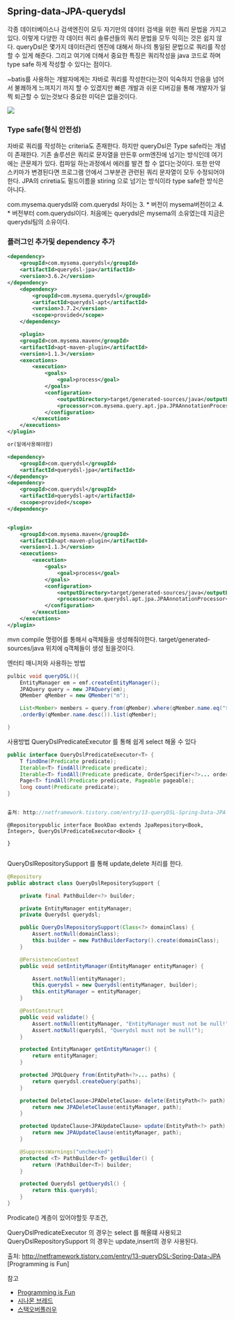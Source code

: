 ## Spring-data-JPA-querydsl
각종 데이터베이스나 검색엔진이 모두 자기만의 데이터 검색을 위한 쿼리 문법을 가지고 있다. 이렇게 다양한 각 데이터 쿼리 솔류션들의 쿼리 문법을 모두 익히는 것은 쉽지 않다. queryDsl은 몇가지 데이터관리 엔진에 대해서 하나의 통일된 문법으로 쿼리를 작성할 수 있게 해준다. 그리고 여기에 더해서 중요한 특징은 쿼리작성을 java 코드로 하며 type safe 하게 작성할 수 있다는 점이다.

~batis를 사용하는 개발자에게는 자바로 쿼리를 작성한다는것이 익숙하지 안음을 넘어서 불쾌하게 느껴지기 까지 할 수 있겠지만 빠른 개발과 쉬운 디버깅을 통해 개발자가 일찍 퇴근할 수 있는것보다  중요한 미덕은 없을것이다.

![](http://i.imgur.com/ftaKwmx.png)

### Type safe(형식 안전성)
자바로 쿼리를 작성하는 criteria도 존재한다. 하지만 queryDsl은 Type safe라는 개념이 존재한다. 기존 솔루션은 쿼리로 문자열을 만든후 orm엔진에 넘기는 방식인데 여기에는 큰문제가 있다. 컴파일 하는과정에서 에러를 발견 할 수 없다는것이다. 또한 만약 스키마가 변경된다면 프로그램 안에서 그부분관 관련된 쿼리 문자열이 모두 수정되어야한다. JPA의 criretia도 필드이름을 stiring 으로 넘기는 방식이라 type safe한 방식은 아니다.

com.mysema.querydsl와 com.querydsl 차이는  3. * 버전이 mysema버전이고 4. * 버전부터 com.querydsl이다. 처음에는 querydsl은 mysema의 소유였는데 지금은 querydsl팀의 소유이다.
### 플러그인 추가및 dependency 추가
```xml
<dependency>
	<groupId>com.mysema.querydsl</groupId>
	<artifactId>querydsl-jpa</artifactId>
	<version>3.6.2</version>
</dependency>
	<dependency>
		<groupId>com.mysema.querydsl</groupId>
		<artifactId>querydsl-apt</artifactId>
		<version>3.7.2</version>
		<scope>provided</scope>
	</dependency>

	<plugin>
	<groupId>com.mysema.maven</groupId>
	<artifactId>apt-maven-plugin</artifactId>
	<version>1.1.3</version>
	<executions>
		<execution>
			<goals>
				<goal>process</goal>
			</goals>
			<configuration>
				<outputDirectory>target/generated-sources/java</outputDirectory>
				<processor>com.mysema.query.apt.jpa.JPAAnnotationProcessor</processor>
			</configuration>
		</execution>
	</executions>
</plugin>

or(밑에사용해야함)

<dependency>
	<groupId>com.querydsl</groupId>
	<artifactId>querydsl-jpa</artifactId>
</dependency>
<dependency>
	<groupId>com.querydsl</groupId>
	<artifactId>querydsl-apt</artifactId>
	<scope>provided</scope>
</dependency>


<plugin>
	<groupId>com.mysema.maven</groupId>
	<artifactId>apt-maven-plugin</artifactId>
	<version>1.1.3</version>
	<executions>
		<execution>
			<goals>
				<goal>process</goal>
			</goals>
			<configuration>
				<outputDirectory>target/generated-sources/java</outputDirectory>
				<processor>com.querydsl.apt.jpa.JPAAnnotationProcessor</processor>
			</configuration>
		</execution>
	</executions>
</plugin>

```
mvn compile 명령어를 통해서 q객체들을 생성해줘야한다. target/generated-sources/java 위치에 q객체들이 생성 됬을것이다.


엔터티 매니저와 사용하는 방법
```java
pulbic void queryDSL(){
	EntityManager em = emf.createEntityManager();
	JPAQuery query = new JPAQuery(em);
	QMember qMember = new QMember("m");

	List<Member> members = query.from(qMember).where(qMember.name.eq("회원1"))
	.orderBy(qMember.name.desc()).list(qMember);

}

```





사용방법
QueryDslPredicateExecutor 를 통해 쉽게 select 해올 수 있다

```java
public interface QueryDslPredicateExecutor<T> {
    T findOne(Predicate predicate);
    Iterable<T> findAll(Predicate predicate);
    Iterable<T> findAll(Predicate predicate, OrderSpecifier<?>... orders);
    Page<T> findAll(Predicate predicate, Pageable pageable);
    long count(Predicate predicate);
}


출처: http://netframework.tistory.com/entry/13-queryDSL-Spring-Data-JPA
```

```
@Repositorypublic interface BookDao extends JpaRepository<Book, Integer>, QueryDslPredicateExecutor<Book> {

}


```

QueryDslRepositorySupport 를 통해 update,delete 처리를 한다.
```java
@Repository
public abstract class QueryDslRepositorySupport {

    private final PathBuilder<?> builder;

    private EntityManager entityManager;
    private Querydsl querydsl;

    public QueryDslRepositorySupport(Class<?> domainClass) {
        Assert.notNull(domainClass);
        this.builder = new PathBuilderFactory().create(domainClass);
    }

    @PersistenceContext
    public void setEntityManager(EntityManager entityManager) {

        Assert.notNull(entityManager);
        this.querydsl = new Querydsl(entityManager, builder);
        this.entityManager = entityManager;
    }

    @PostConstruct
    public void validate() {
        Assert.notNull(entityManager, "EntityManager must not be null!");
        Assert.notNull(querydsl, "Querydsl must not be null!");
    }

    protected EntityManager getEntityManager() {
        return entityManager;
    }

    protected JPQLQuery from(EntityPath<?>... paths) {
        return querydsl.createQuery(paths);
    }

    protected DeleteClause<JPADeleteClause> delete(EntityPath<?> path) {
        return new JPADeleteClause(entityManager, path);
    }

    protected UpdateClause<JPAUpdateClause> update(EntityPath<?> path) {
        return new JPAUpdateClause(entityManager, path);
    }

    @SuppressWarnings("unchecked")
    protected <T> PathBuilder<T> getBuilder() {
        return (PathBuilder<T>) builder;
    }

    protected Querydsl getQuerydsl() {
        return this.querydsl;
    }
}

```

Prodicate() 계층이 있어야할듯 무조건,


QueryDslPredicateExecutor 의 경우는 select 를 해올떄 사용되고
QueryDslRepositorySupport 의 경우는 update,insert의 경우 사용된다.






출처: http://netframework.tistory.com/entry/13-queryDSL-Spring-Data-JPA [Programming is Fun]



참고
* [Programming is Fun](http://netframework.tistory.com/entry/13-queryDSL-Spring-Data-JPA )
* [시나몬 브레드](http://adrenal.tistory.com/23)
* [스택오버플러우](https://stackoverflow.com/questions/32469814/the-difference-between-com-mysema-query-and-com-querydsl)
